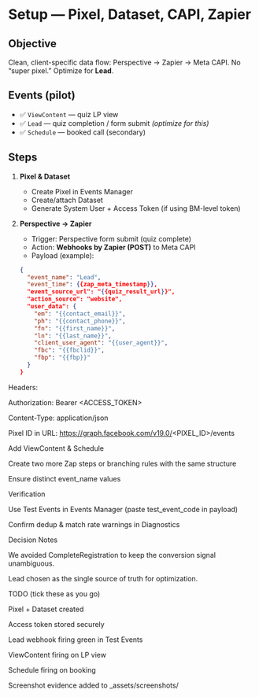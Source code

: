 # Setup — Pixel, Dataset, CAPI, Zapier

## Objective
Clean, client-specific data flow: Perspective → Zapier → Meta CAPI. No “super pixel.” Optimize for **Lead**.

## Events (pilot)
- ✅ `ViewContent` — quiz LP view  
- ✅ `Lead` — quiz completion / form submit *(optimize for this)*  
- ✅ `Schedule` — booked call (secondary)

## Steps
1. **Pixel & Dataset**
   - Create Pixel in Events Manager
   - Create/attach Dataset
   - Generate System User + Access Token (if using BM-level token)

2. **Perspective → Zapier**
   - Trigger: Perspective form submit (quiz complete)
   - Action: **Webhooks by Zapier (POST)** to Meta CAPI
   - Payload (example):
   ```json
   {
     "event_name": "Lead",
     "event_time": {{zap_meta_timestamp}},
     "event_source_url": "{{quiz_result_url}}",
     "action_source": "website",
     "user_data": {
       "em": "{{contact_email}}",
       "ph": "{{contact_phone}}",
       "fn": "{{first_name}}",
       "ln": "{{last_name}}",
       "client_user_agent": "{{user_agent}}",
       "fbc": "{{fbclid}}",
       "fbp": "{{fbp}}"
     }
   }

   
Headers:

Authorization: Bearer <ACCESS_TOKEN>

Content-Type: application/json

Pixel ID in URL: https://graph.facebook.com/v19.0/<PIXEL_ID>/events

Add ViewContent & Schedule

Create two more Zap steps or branching rules with the same structure

Ensure distinct event_name values

Verification

Use Test Events in Events Manager (paste test_event_code in payload)

Confirm dedup & match rate warnings in Diagnostics

Decision Notes

We avoided CompleteRegistration to keep the conversion signal unambiguous.

Lead chosen as the single source of truth for optimization.

TODO (tick these as you go)

 Pixel + Dataset created

 Access token stored securely

 Lead webhook firing green in Test Events

 ViewContent firing on LP view

 Schedule firing on booking

 Screenshot evidence added to _assets/screenshots/